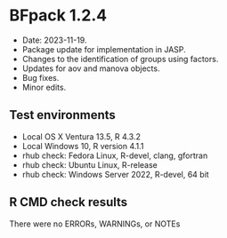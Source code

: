 # BFpack 1.2.4

* Date: 2023-11-19.
* Package update for implementation in JASP.
* Changes to the identification of groups using factors.
* Updates for aov and manova objects.
* Bug fixes.
* Minor edits.

## Test environments
* Local OS X Ventura 13.5, R 4.3.2
* Local Windows 10, R version 4.1.1
* rhub check: Fedora Linux, R-devel, clang, gfortran
* rhub check: Ubuntu Linux, R-release
* rhub check: Windows Server 2022, R-devel, 64 bit

## R CMD check results
There were no ERRORs, WARNINGs, or NOTEs

